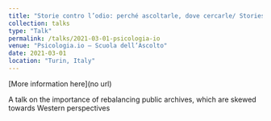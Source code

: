 ```yaml
---
title: "Storie contro l’odio: perché ascoltarle, dove cercarle/ Stories against hatred: why listen to them, where to find them"
collection: talks
type: "Talk"
permalink: /talks/2021-03-01-psicologia-io
venue: "Psicologia.io – Scuola dell’Ascolto"
date: 2021-03-01
location: "Turin, Italy"
---
```


[More information here](no url)

A talk on the importance of rebalancing public archives, which are skewed towards Western perspectives
